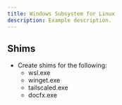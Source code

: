 ```yaml
---
title: Windows Subsystem for Linux
description: Example description.
---
```


## Shims
* Create shims for the following:
	* wsl.exe
	* winget.exe
	* tailscaled.exe
	* docfx.exe
